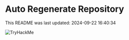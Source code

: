 # Auto Regenerate Repository

This README was last updated: 2024-09-22 16:40:34

 ![TryHackMe](https://tryhackme.com/badge/533634)